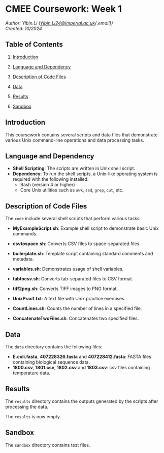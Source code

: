 # CMEE Coursework: Week 1

*Author: Yibin.Li ([Yibin.Li24\@imperial.ac.uk](mailto:Yibin.Li24@imperial.ac.uk){.email})*\
*Created: 10/2024*



## Table of Contents

1.  [Introduction](#Introduction)

2.  [Language and Dependency](#language-and-dependency)

3.  [Description of Code Files](#description-of-code-files)

4.  [Data](#data)

5.  [Results](#results)

6.  [Sandbox](#sandbox)



## Introduction

This coursework contains several scripts and data files that demonstrate various Unix command-line operations and data processing tasks.       



## Language and Dependency

-   **Shell Scripting**: The scripts are written in Unix shell script.
-   **Dependency**: To run the shell scripts, a Unix-like operating system is required with the following installed:
    -   Bash (version 4 or higher)
    -   Core Unix utilities such as `awk`, `sed`, `grep`, `cut`, etc.



## Description of Code Files

The `code` include several shell scripts that perform various tasks:

-   **MyExampleScript.sh**: Example shell script to demonstrate basic Unix commands.

-   **csvtospace.sh**: Converts CSV files to space-separated files.

-   **boilerplate.sh**: Template script containing standard comments and metadata.

-   **variables.sh**: Demonstrates usage of shell variables.

-   **tabtocsv.sh**: Converts tab-separated files to CSV format.

-   **tiff2png.sh**: Converts TIFF images to PNG format.

-   **UnixPrac1.txt**: A text file with Unix practice exercises.

-   **CountLines.sh**: Counts the number of lines in a specified file.

-   **ConcatenateTwoFiles.sh**: Concatenates two specified files.



## Data

The `data` directory contains the following files:

-   **E.coli.fasta**, **407228326.fasta** and **407228412.fasta**: FASTA files containing biological sequence data.
-   **1800.csv**, **1801.csv**, **1802.csv** and **1803.csv**: csv files containing temperature data.


## Results
The `results` directory contains the outputs generated by the scripts after processing the data.

The `results` is now empty.



## Sandbox

The `sandbox` directory contains test files.
